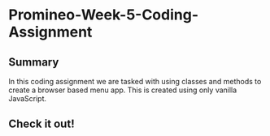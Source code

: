 # Promineo-Week-5-Coding-Assignment
## Summary
In this coding assignment we are tasked with using classes and methods to create a browser based menu app. This is created using only vanilla JavaScript.

## Check it out!
